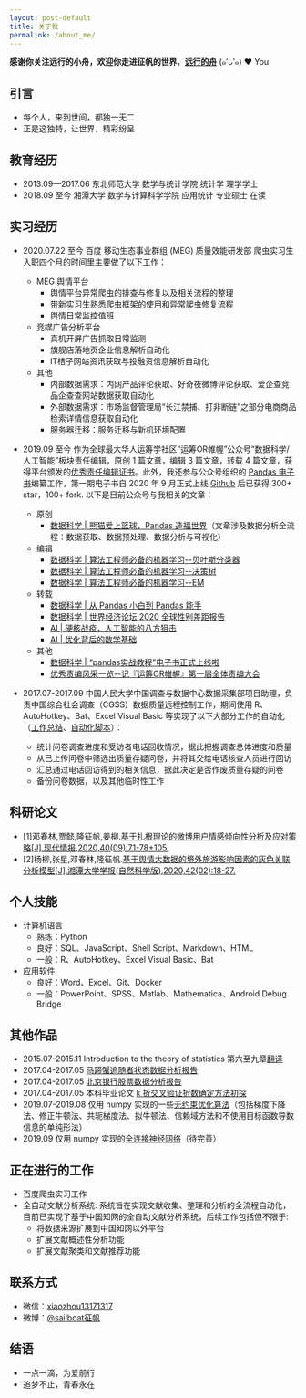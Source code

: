 ```yaml
---
layout: post-default
title: 关于我
permalink: /about_me/
---
```


**感谢你关注远行的小舟，欢迎你走进征帆的世界**，[**远行的舟**](https://www.longzf.com) (๑′ᴗ‵๑)  ❤ You

## 引言

* 每个人，来到世间，都独一无二
* 正是这独特，让世界，精彩纷呈

## 教育经历

* 2013.09—2017.06 东北师范大学 数学与统计学院 统计学 理学学士
* 2018.09 至今 湘潭大学 数学与计算科学学院 应用统计 专业硕士 在读
  
## 实习经历

* 2020.07.22 至今 百度 移动生态事业群组 (MEG) 质量效能研发部 爬虫实习生 入职四个月的时间里主要做了以下工作：
  + MEG 舆情平台
    - 舆情平台异常爬虫的排查与修复以及相关流程的整理
    - 带新实习生熟悉爬虫框架的使用和异常爬虫修复流程
    - 舆情日常监控值班
  + 竞媒广告分析平台
    - 真机开屏广告抓取日常监测
    - 旗舰店落地页企业信息解析自动化
    - IT桔子网站资讯获取与投融资信息解析自动化
  + 其他
    - 内部数据需求：内网产品评论获取、好奇夜微博评论获取、爱企查竞品企查查网站数据获取自动化
    - 外部数据需求：市场监督管理局“长江禁捕、打非断链”之部分电商商品检索详情信息获取自动化
    - 服务器迁移：服务迁移与新机环境配置

* 2019.09 至今 作为全球最大华人运筹学社区“运筹OR帷幄”公众号“数据科学/人工智能”板块责任编辑，原创 1 篇文章，编辑 3 篇文章，转载 4 篇文章，获得平台颁发的[优秀责任编辑证书](https://www.longzf.com/assets/img/about_me/certificate.png)。此外，我还参与公众号组织的 [Pandas 电子书](https://github.com/zhouyanasd/or-pandas)编纂工作，第一期电子书自 2020 年 9 月正式上线 [Github](https://github.com/zhouyanasd/or-pandas) 后已获得 300+ star，100+ fork. 以下是目前公众号与我相关的文章：
  + 原创
    - [数据科学 \| 熊猫爱上篮球，Pandas 造福世界](https://mp.weixin.qq.com/s/8TaRzXhx5gfsuV81sZUhdg)（文章涉及数据分析全流程：数据获取、数据预处理、数据分析与可视化）
  + 编辑
    - [数据科学 \| 算法工程师必备的机器学习--贝叶斯分类器](https://mp.weixin.qq.com/s/MfzqlQJedEkCLbh2Mb88Jw)
    - [数据科学 \| 算法工程师必备的机器学习--决策树](https://mp.weixin.qq.com/s/KPBYqA5Mp7YcPI_px3QNAg)
    - [数据科学 \| 算法工程师必备的机器学习--EM](https://mp.weixin.qq.com/s/xTe3j23cMAYfNxfYszHj0w)
  + 转载
    - [数据科学 \| 从 Pandas 小白到 Pandas 能手](https://mp.weixin.qq.com/s/U8Y0gVt66PuVhRAPecQwsg)
    - [数据科学 \| 世界经济论坛 2020 全球性别差距报告](https://mp.weixin.qq.com/s/OrgAmrepLDtYVxAMAKaGgQ)
    - [AI \| 硬核战疫，人工智能的八方狙击](https://mp.weixin.qq.com/s/PDOTV5Lgzaec3ajMM5e_eA)
    - [AI \| 优化背后的数学基础](https://mp.weixin.qq.com/s/v_XzquIZX2e0hX7t4_fo4g)
  + 其他  
    - [数据科学 \| “pandas实战教程”电子书正式上线啦](https://mp.weixin.qq.com/s/viTgPDpedxCZHGaT8IyFmw)
    - [优秀责编风采一览--记『运筹OR帷幄』第一届全体责编大会](https://mp.weixin.qq.com/s/nWV7CfszNc7J8Eq-pjQ-ZQ)

* 2017.07-2017.09  中国人民大学中国调查与数据中心数据采集部项目助理，负责中国综合社会调查（CGSS）数据质量远程控制工作，期间使用 R、AutoHotkey、Bat、Excel Visual Basic 等实现了以下大部分工作的自动化（[工作总结](/drafts/CGSS质量控制——数据核查.pdf)、[自动化脚本](https://www.longzf.com/drafts/CGSS质量控制程序.pdf)）：
  + 统计问卷调查进度和受访者电话回收情况，据此把握调查总体进度和质量
  + 从已上传问卷中筛选出质量存疑问卷，并将其交给电话核查人员进行回访
  + 汇总通过电话回访得到的相关信息，据此决定是否作废质量存疑的问卷
  + 备份问卷数据，以及其他临时性工作

## 科研论文

* [1]邓春林,贾懿,隆征帆,姜柳.[基于扎根理论的微博用户情感倾向性分析及应对策略[J].现代情报,2020,40(09):71-78+105.](https://kns.cnki.net/KCMS/detail/detail.aspx?dbcode=CJFD&dbname=CJFDLAST2020&filename=XDQB202009008)
* [2]杨柳,张星,邓春林,隆征帆.[基于舆情大数据的境外旅游影响因素的灰色关联分析模型[J].湘潭大学学报(自然科学版),2020,42(02):18-27.](https://kns.cnki.net/KCMS/detail/detail.aspx?dbcode=CJFD&dbname=CJFDLAST2020&filename=XYDZ202002003)

## 个人技能

* 计算机语言
  + 熟练：Python
  + 良好：SQL、JavaScript、Shell Script、Markdown、HTML
  + 一般：R、AutoHotkey、Excel Visual Basic、Bat
* 应用软件
  + 良好：Word、Excel、Git、Docker
  + 一般：PowerPoint、SPSS、Matlab、Mathematica、Android Debug Bridge

## 其他作品

* 2015.07-2015.11 Introduction to the theory of statistics 第六至九章[翻译](https://www.longzf.com/drafts/统计学课本翻译.pdf)
* 2017.04-2017.05 [马蹄蟹追随者状态数据分析报告](https://www.longzf.com/drafts/马蹄蟹追随者状态数据分析报告.pdf)
* 2017.04-2017.05 [北京银行股票数据分析报告](https://www.longzf.com/drafts/北京银行股票数据分析报告.pdf)
* 2017.04-2017.05 本科毕业论文 [k 折交叉验证折数确定方法初探](https://www.longzf.com/drafts/k折交叉验证折数确定方法初探.pdf)
* 2019.07-2019.08 仅用 numpy 实现的一些[无约束优化算法](https://github.com/tiny-boat/my-Python-code/blob/master/unconstrained_optimization.py)（包括梯度下降法、修正牛顿法、共轭梯度法、拟牛顿法、信赖域方法和不使用目标函数导数信息的单纯形法）
* 2019.09 仅用 numpy 实现的[全连接神经网络](https://github.com/tiny-boat/my-Python-code/blob/master/machine_learning/neural_network.py)（待完善）

## 正在进行的工作

* 百度爬虫实习工作
* 全自动文献分析系统: 系统旨在实现文献收集、整理和分析的全流程自动化，目前已实现了基于中国知网的全自动文献分析系统，后续工作包括但不限于:
  + 将数据来源扩展到中国知网以外平台
  + 扩展文献概述性分析功能
  + 扩展文献聚类和文献推荐功能

## 联系方式

* 微信：[xiaozhou13171317](https://www.longzf.com/assets/img/about_me/wechat.jpg)
* 微博：[@sailboat征帆](https://weibo.com/u/3167301301?refer_flag=1001030102_&is_hot=1)

## 结语

* 一点一滴，为爱前行
* 追梦不止，青春永在
